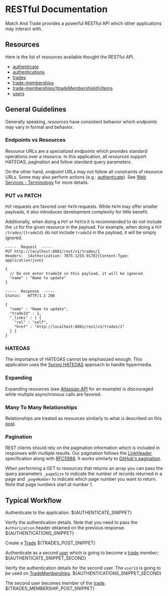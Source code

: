 RESTful Documentation
=====================
Match And Trade provides a powerful RESTful API which other applications may interact with.

Resources
---------
Here is the list of resources available thought the RESTful API.

* [authenticate][1]
* [authentications][2]
* [trades][3]
* [trade-memberships][12]
* [trade-memberships/{tradeMembershipId}/items][13]
* [users][4]

General Guidelines
------------------
Generally speaking, _resources_ have consistent behavior which _endpoints_ may vary in format and behavior.

### Endpoints vs Resources
_Resource_ URLs are a specialized _endpoints_ which provides standard operations over a resource. In this application, all _resources_ support HATEOAS, pagination and follow standard query parameters.

On the other hand, _endpoint_ URLs may not follow all constraints of resource URLs. Some may also perform actions (e.g.: [authenticate][1]). See [Web Services - Terminology][5] for more details.

### PUT vs PATCH
`PUT` requests are favored over `PATH` requests. While `PATH` may offer smaller payloads, it also introduces development complexity for little benefit.

Additionally, when doing a `PUT` or `PATCH` it is recommended to do not include the `id` for the given resource in the payload. For example, when doing a `PUT /trades/{tradeId}` do not include `tradeId` in the payload, it will be simply ignored.

```
-----  Request  -----
PUT http://localhost:8081/rest/v1/trades/1
Headers:  {Authorization: 7075-1255-9178}{Content-Type: application/json}

{
  // Do not enter tradeId in this payload, it will be ignored.
  "name" : "Name to update"
}

-----  Response  -----
Status:   HTTP/1.1 200 

{
  "name" : "Name to update",
  "tradeId" : 1,
  "_links" : [ {
    "rel" : "self",
    "href" : "http://localhost:8081/rest/v1/trades/1"
  } ]
}
```


### HATEOAS
The importance of HATEOAS cannot be emphasized enough. This application uses the [Spring HATEOAS][8] approach to handle hypermedia.

### Expanding
Expanding resources (see [Atlassian API][7] for an example) is discouraged while multiple asynchronous calls are favored.

### Many To Many Relationships
Relationships are treated as resources similarly to what is described on this [post][6].

### Pagination
REST clients should rely on the pagination information which is included in responses with multiple results. Our pagination follows the [LinkHeader][10] specification along with [RFC5988][11]. It works similarly to [GitHub's pagination][9].

When performing a GET to resources that returns an array you can pass the query parameters `_pageSize` to indicate the number of records returned in a page and `_pageNumber` to indicate which page number you want to return. Note that page numbers start at number 1.

Typical Workflow
----------------
Authenticate to the application.
${AUTHENTICATE_SNIPPET}

Verify the authentication details. Note that you need to pass the `Authorization` header obtained on the previous response. 
${AUTHENTICATIONS_SNIPPET}

Create a [Trade][3]
${TRADES_POST_SNIPPET}

Authenticate as a second [user][4] which is going to become a [trade][3] _member_;
${AUTHENTICATE_SNIPPET_SECOND}

Verify the authentication details for the second user. The `userId` is going to be used on [TradeMemberships][4].
${AUTHENTICATIONS_SNIPPET_SECOND}

The second user becomes member of the [trade][3].
${TRADES_MEMBERSHIP_POST_SNIPPET}


[1]: rest/authenticate.md
[2]: rest/authentications.md
[3]: rest/trades.md
[4]: rest/users.md
[5]: https://www.w3.org/TR/2011/REC-ws-metadata-exchange-20111213/#terms
[6]: https://rafaelsantosbra.wordpress.com/2016/10/18/many-to-many-relationships-for-rest-api-with-a-relationship-attribute/ "REST API Many to Many relationship"
[7]: https://developer.atlassian.com/confdev/confluence-server-rest-api/expansions-in-the-rest-api "Atlassian Developers - Expansions in the REST API"
[8]: https://spring.io/understanding/HATEOAS "Spring HATEOAS"
[9]: https://developer.github.com/guides/traversing-with-pagination/ "GitHub Pagination"
[10]: https://www.w3.org/wiki/LinkHeader "LinkHeader Specification"
[11]: http://www.rfc-editor.org/rfc/rfc5988.txt "rfc5988"
[12]: rest/trade-memberships.md
[13]: rest/items.md